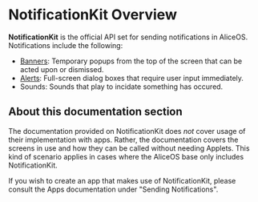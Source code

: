#  NotificationKit Overview

**NotificationKit** is the official API set for sending notifications in AliceOS. Notifications include the following:

- [Banners](./01-banner.md): Temporary popups from the top of the screen that can be acted upon or dismissed.
- [Alerts](./02-alerts.md): Full-screen dialog boxes that require user input immediately.
- Sounds: Sounds that play to incidate something has occured.

## About this documentation section

The documentation provided on NotificationKit does _not_ cover usage of their implementation with apps. Rather, the documentation covers the screens in use and how they can be called without needing Applets. This kind of scenario applies in cases where the AliceOS base only includes NotificationKit.

If you wish to create an app that makes use of NotificationKit, please consult the Apps documentation under "Sending Notifications".
